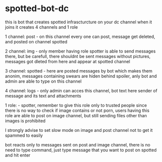 # spotted-bot-dc
this is bot that creates spotted infrascturcture on your dc channel
when it joins it creates 4 channels and 1 role

1 channel: post - on this channel every one can post, message get deleted, and posted on channel spotted

2 channel: img - only member having role spotter is able to send messages there, but be carefull, there shouldnt be sent messages without pictures, messages got dleted from here and appear at spotted channel

3 channel: spotted - here are posted messages by bot which makes them anonim, messages containing swears are hiden behind spoiler, anly bot and admin are able to type on this channel

4 channel: logs - only admin can acces this channel, bot text here sender of message and its text and attachments

1 role: - spotter, remember to give this role only to trusted people since there is no way to check if image contains or not porn, users having this role are able to post on image channel, but still sending files other than images is prohibited

I strongly advise to set slow mode on image and post channel not to get it spammed to easily

bot reacts only to messages sent on post and image channel, there is no need to type command, just type message that you want to post on spotted and hit enter
